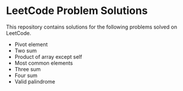 # LeetCode Problem Solutions
This repository contains solutions for the following problems solved on LeetCode.

- Pivot element
- Two sum
- Product of array except self
- Most common elements
- Three sum
- Four sum
- Valid palindrome